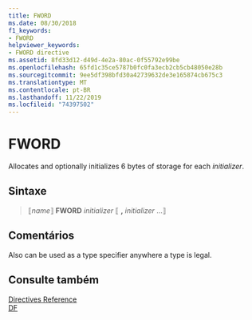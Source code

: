 ```yaml
---
title: FWORD
ms.date: 08/30/2018
f1_keywords:
- FWORD
helpviewer_keywords:
- FWORD directive
ms.assetid: 8fd33d12-d49d-4e2a-80ac-0f55792e99be
ms.openlocfilehash: 65fd1c35ce5787b0fc0fa3ecb2cb5cb48050e28b
ms.sourcegitcommit: 9ee5df398bfd30a42739632de3e165874cb675c3
ms.translationtype: MT
ms.contentlocale: pt-BR
ms.lasthandoff: 11/22/2019
ms.locfileid: "74397502"
---
```

# <a name="fword"></a>FWORD

Allocates and optionally initializes 6 bytes of storage for each *initializer*.

## <a name="syntax"></a>Sintaxe

> ⟦*name*⟧ **FWORD** *initializer* ⟦ __,__ *initializer* ...⟧

## <a name="remarks"></a>Comentários

Also can be used as a type specifier anywhere a type is legal.

## <a name="see-also"></a>Consulte também

[Directives Reference](../../assembler/masm/directives-reference.md)\
[DF](../../assembler/masm/df.md)
